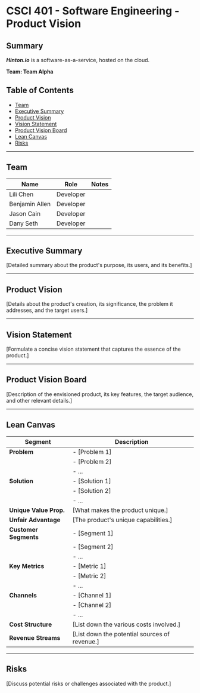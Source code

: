 # CSCI 401 - Software Engineering - Product Vision

## Summary
***Hinton.io*** is a software-as-a-service, hosted on the cloud. 

**Team: Team Alpha**

## Table of Contents

- [Team](#team)
- [Executive Summary](#executive-summary)
- [Product Vision](#product-vision)
- [Vision Statement](#vision-statement)
- [Product Vision Board](#product-vision-board)
- [Lean Canvas](#lean-canvas)
- [Risks](#risks)

---

## Team

| Name               | Role                  | Notes |
|--------------------|-----------------------|-------|
| Lili Chen          | Developer             |       |
| Benjamin Allen     | Developer             |       |
| Jason Cain         | Developer             |       |
| Dany Seth          | Developer             |       |
---

## Executive Summary
[Detailed summary about the product's purpose, its users, and its benefits.]

---

## Product Vision
[Details about the product's creation, its significance, the problem it addresses, and the target users.]

---

## Vision Statement
[Formulate a concise vision statement that captures the essence of the product.]

---

## Product Vision Board
[Description of the envisioned product, its key features, the target audience, and other relevant details.]

---
## Lean Canvas

| **Segment**              | **Description**                                      |
|--------------------------|------------------------------------------------------|
| **Problem**              | - [Problem 1]                                        |
|                          | - [Problem 2]                                        |
|                          | - ...                                                |
| **Solution**             | - [Solution 1]                                       |
|                          | - [Solution 2]                                       |
|                          | - ...                                                |
| **Unique Value Prop.**   | [What makes the product unique.]                     |
| **Unfair Advantage**     | [The product's unique capabilities.]                 |
| **Customer Segments**    | - [Segment 1]                                        |
|                          | - [Segment 2]                                        |
|                          | - ...                                                |
| **Key Metrics**          | - [Metric 1]                                         |
|                          | - [Metric 2]                                         |
|                          | - ...                                                |
| **Channels**             | - [Channel 1]                                        |
|                          | - [Channel 2]                                        |
|                          | - ...                                                |
| **Cost Structure**       | [List down the various costs involved.]              |
| **Revenue Streams**      | [List down the potential sources of revenue.]        |

---

## Risks
[Discuss potential risks or challenges associated with the product.]